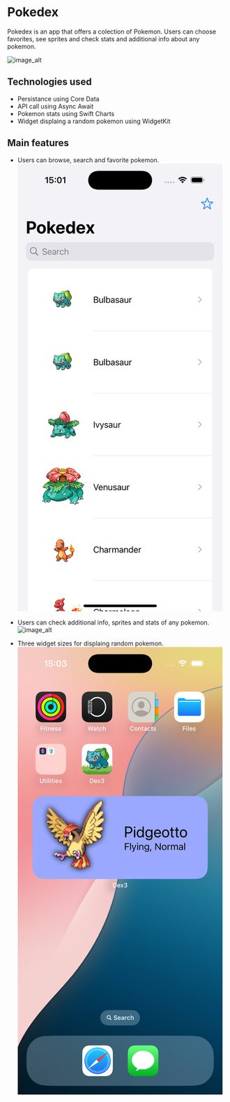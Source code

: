 # Pokedex
Pokedex is an app that offers a colection of Pokemon. Users can choose favorites, see sprites and check stats and additional info about any pokemon.

![image_alt](https://github.com/dustom/Pokedex/blob/main/mockuuups-free-rock-iphone-15-pro-mockup.jpeg?raw=true)

## Technologies used
  - Persistance using Core Data
  - API call using Async Await
  - Pokemon stats using Swift Charts
  - Widget displaing a random pokemon using WidgetKit

## Main features
  - Users can browse, search and favorite pokemon.
![image_alt](https://github.com/dustom/Pokedex/blob/main/Simulator%20Screenshot%20-%20iPhone%2016%20Pro%20-%202025-01-26%20at%2015.01.58.png?raw=true)
    
  - Users can check additional info, sprites and stats of any pokemon.
![image_alt](https://github.com/dustom/Pokedex/blob/main/Simulator%20Screenshot%20-%20iPhone%2016%20Pro%20-%202025-01-26%20at%2015.02.42.png?raw=true)
    
  - Three widget sizes for displaing random pokemon.
![image_alt](https://github.com/dustom/Pokedex/blob/main/Simulator%20Screenshot%20-%20iPhone%2016%20Pro%20-%202025-01-26%20at%2015.03.56.png?raw=true)
